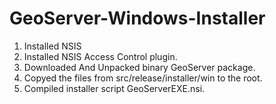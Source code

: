 # GeoServer-Windows-Installer
1. Installed NSIS
2. Installed NSIS Access Control plugin.
3. Downloaded And Unpacked binary GeoServer package.
4. Copyed the files from src/release/installer/win to the root.
5. Compiled installer script GeoServerEXE.nsi.
